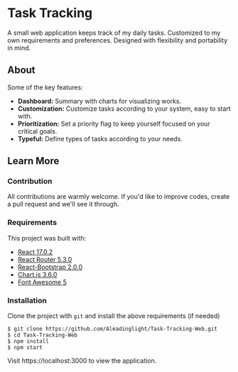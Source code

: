 
# Task Tracking
  
A small web application keeps track of my daily tasks. Customized to my own requirements and preferences. Designed with flexibility and portability in mind.
  
## About

Some of the key features:  
- **Dashboard:** Summary with charts for visualizing works.  
- **Customization:** Customize tasks according to your system, easy to start with.  
- **Prioritization:** Set a priority flag to keep yourself focused on your critical goals.  
- **Typeful:** Define types of tasks according to your needs.

## Learn More

### Contribution
All contributions are warmly welcome. If you'd like to improve codes, create a pull request and we'll see it through.

### Requirements
This project was built with:
- [React 17.0.2](https://reactjs.org/)
- [React Router 5.3.0](https://reactrouter.com/)
- [React-Bootstrap 2.0.0](https://react-bootstrap.netlify.app/)
- [Chart.js 3.6.0](https://www.chartjs.org/)
- [Font Awesome 5](https://fontawesome.com/)

### Installation 
Clone the project with `git` and install the above requirements (if needed)
```
$ git clone https://github.com/Aleadinglight/Task-Tracking-Web.git
$ cd Task-Tracking-Web
$ npm install
$ npm start
```

Visit https://localhost:3000 to view the application.